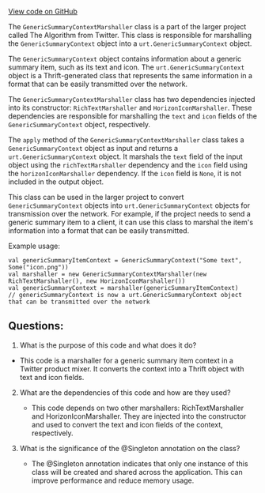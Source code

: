 [View code on GitHub](https://github.com/misbahsy/the-algorithm/product-mixer/core/src/main/scala/com/twitter/product_mixer/core/functional_component/marshaller/response/urt/item/generic_summary_item/GenericSummaryContextMarshaller.scala)

The `GenericSummaryContextMarshaller` class is a part of the larger project called The Algorithm from Twitter. This class is responsible for marshalling the `GenericSummaryContext` object into a `urt.GenericSummaryContext` object. 

The `GenericSummaryContext` object contains information about a generic summary item, such as its text and icon. The `urt.GenericSummaryContext` object is a Thrift-generated class that represents the same information in a format that can be easily transmitted over the network.

The `GenericSummaryContextMarshaller` class has two dependencies injected into its constructor: `RichTextMarshaller` and `HorizonIconMarshaller`. These dependencies are responsible for marshalling the `text` and `icon` fields of the `GenericSummaryContext` object, respectively.

The `apply` method of the `GenericSummaryContextMarshaller` class takes a `GenericSummaryContext` object as input and returns a `urt.GenericSummaryContext` object. It marshals the `text` field of the input object using the `richTextMarshaller` dependency and the `icon` field using the `horizonIconMarshaller` dependency. If the `icon` field is `None`, it is not included in the output object.

This class can be used in the larger project to convert `GenericSummaryContext` objects into `urt.GenericSummaryContext` objects for transmission over the network. For example, if the project needs to send a generic summary item to a client, it can use this class to marshal the item's information into a format that can be easily transmitted. 

Example usage:

```
val genericSummaryItemContext = GenericSummaryContext("Some text", Some("icon.png"))
val marshaller = new GenericSummaryContextMarshaller(new RichTextMarshaller(), new HorizonIconMarshaller())
val genericSummaryContext = marshaller(genericSummaryItemContext)
// genericSummaryContext is now a urt.GenericSummaryContext object that can be transmitted over the network
```
## Questions: 
 1. What is the purpose of this code and what does it do?
   - This code is a marshaller for a generic summary item context in a Twitter product mixer. It converts the context into a Thrift object with text and icon fields.

2. What are the dependencies of this code and how are they used?
   - This code depends on two other marshallers: RichTextMarshaller and HorizonIconMarshaller. They are injected into the constructor and used to convert the text and icon fields of the context, respectively.

3. What is the significance of the @Singleton annotation on the class?
   - The @Singleton annotation indicates that only one instance of this class will be created and shared across the application. This can improve performance and reduce memory usage.